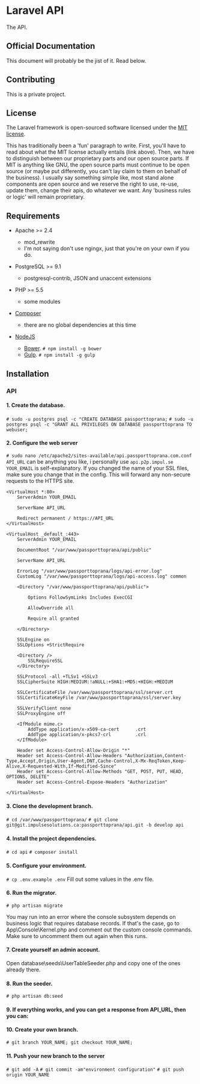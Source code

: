 # Laravel API

The API.

## Official Documentation

This document will probably be the jist of it.  Read below.

## Contributing

This is a private project.

## License

The Laravel framework is open-sourced software licensed under the [MIT license](http://opensource.org/licenses/MIT).

This has traditionally been a 'fun' paragraph to write.
First, you'll have to read about what the MIT license actually entails (link above).
Then, we have to distinguish between our proprietary parts and our open source parts.
If MIT is anything like GNU, the open source parts must continue to be open source (or maybe put differently, you can't lay claim to them on behalf of the business).
I usually say something simple like, most stand alone components are open source and we reserve the right to use, re-use, update them, change their apis, do whatever we want.  Any 'business rules or logic' will remain proprietary.

## Requirements

- Apache >= 2.4
  * mod_rewrite
  * I'm not saying don't use ngingx, just that you're on your own if you do.

- PostgreSQL >= 9.1
  * postgresql-contrib, JSON and unaccent extensions

- PHP >= 5.5
  * some modules

- [Composer](https://getcomposer.org/)
  * there are no global dependencies at this time

- [NodeJS](https://nodejs.org/en/)
  * [Bower](http://bower.io/).  `# npm install -g bower`
  * [Gulp](http://gulpjs.com/). `# npm install -g gulp`

## Installation

### API
#### 1.	Create the database.
`# sudo -u postgres psql -c "CREATE DATABASE passporttoprana;`
`# sudo -u postgres psql -c "GRANT ALL PRIVILEGES ON DATABASE passporttoprana TO webuser;`

#### 2.	Configure the web server
`# sudo nano /etc/apache2/sites-available/api.passporttoprana.com.conf`
`API_URL` can be anything you like, i personally use `api.p2p.impul.se`
`YOUR_EMAIL` is self-explanatory.
If you changed the name of your SSL files, make sure you change that in the config.
This will forward any non-secure requests to the HTTPS site.

    <VirtualHost *:80>
	    ServerAdmin YOUR_EMAIL
	
	    ServerName API_URL
	
	    Redirect permanent / https://API_URL
	</VirtualHost>

	<VirtualHost _default_:443>
	    ServerAdmin YOUR_EMAIL

	    DocumentRoot "/var/www/passporttoprana/api/public"

	    ServerName API_URL

	    ErrorLog "/var/www/passporttoprana/logs/api-error.log"
	    CustomLog "/var/www/passporttoprana/logs/api-access.log" common

	    <Directory "/var/www/passporttoprana/api/public">

	        Options FollowSymLinks Includes ExecCGI

	        AllowOverride all

	        Require all granted

	    </Directory>

	    SSLEngine on
	    SSLOptions +StrictRequire

	    <Directory />
	        SSLRequireSSL
	    </Directory>

	    SSLProtocol -all +TLSv1 +SSLv3
	    SSLCipherSuite HIGH:MEDIUM:!aNULL:+SHA1:+MD5:+HIGH:+MEDIUM

	    SSLCertificateFile /var/www/passporttoprana/ssl/server.crt
	    SSLCertificateKeyFile /var/www/passporttoprana/ssl/server.key
    
	    SSLVerifyClient none
	    SSLProxyEngine off

	    <IfModule mime.c>
	        AddType application/x-x509-ca-cert      .crt
	        AddType application/x-pkcs7-crl         .crl
	    </IfModule>

	    Header set Access-Control-Allow-Origin "*"
	    Header set Access-Control-Allow-Headers "Authorization,Content-Type,Accept,Origin,User-Agent,DNT,Cache-Control,X-Mx-ReqToken,Keep-Alive,X-Requested-With,If-Modified-Since"
	    Header set Access-Control-Allow-Methods "GET, POST, PUT, HEAD, OPTIONS, DELETE"
	    Header set Access-Control-Expose-Headers "Authorization"

	</VirtualHost>

#### 3.	 Clone the development branch.
`# cd /var/www/passporttoprana/`
`# git clone git@git.impulsesolutions.ca:passporttoprana/api.git -b develop api`

#### 4.	 Install the project dependencies.
`# cd api`
`# composer install`

#### 5.	 Configure your environment.
`# cp .env.example .env`
Fill out some values in the .env file.

#### 6.	 Run the migrator.
`# php artisan migrate`

You may run into an error where the console subsystem depends on business logic that requires database records.  If that's the case, go to App\Console\Kernel.php and comment out the custom console commands.  Make sure to uncomment them out again when this runs.

#### 7.	 Create yourself an admin account.
Open database\seeds\UserTableSeeder.php and copy one of the ones already there.

#### 8.	 Run the seeder.
`# php artisan db:seed`

#### 9.	 If everything works, and you can get a response from API_URL, then you can:

#### 10.	 Create your own branch.
`# git branch YOUR_NAME; git checkout YOUR_NAME;`

#### 11.	 Push your new branch to the server
`# git add -A`
`# git commit -am"environment configuration"`
`# git push origin YOUR_NAME`